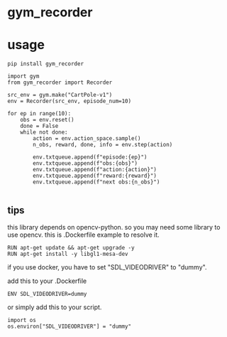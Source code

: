 # gym_recorder

# usage

```
pip install gym_recorder
```

```
import gym
from gym_recorder import Recorder

src_env = gym.make("CartPole-v1")
env = Recorder(src_env, episode_num=10)

for ep in range(10):
    obs = env.reset()
    done = False
    while not done:
        action = env.action_space.sample()
        n_obs, reward, done, info = env.step(action)

        env.txtqueue.append(f"episode:{ep}")
        env.txtqueue.append(f"obs:{obs}")
        env.txtqueue.append(f"action:{action}")
        env.txtqueue.append(f"reward:{reward}")
        env.txtqueue.append(f"next obs:{n_obs}")
    
```

## tips
this library depends on opencv-python. so you may need some library to use opencv. this is .Dockerfile example to resolve it.
```
RUN apt-get update && apt-get upgrade -y
RUN apt-get install -y libgl1-mesa-dev
```

if you use docker, you have to set "SDL_VIDEODRIVER" to "dummy".

add this to your .Dockerfile
```
ENV SDL_VIDEODRIVER=dummy
```
or simply add this to your script.
```
import os
os.environ["SDL_VIDEODRIVER"] = "dummy"
```